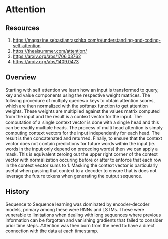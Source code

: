 # Attention

## Resources
1. https://magazine.sebastianraschka.com/p/understanding-and-coding-self-attention
2. https://theaisummer.com/attention/
3. https://arxiv.org/abs/1706.03762
4. https://arxiv.org/abs/1409.0473


## Overview

Starting with self attention we learn how an input is transformed to query, key and value components using the respective weight matrices. The follwing procedure of multiply queries x keys to obtain attention scores, which are then normalized with the softmax function to get attention weights. These weights are multiplied against the values matrix computed from the input and the result is a context vector for the input. The computation of a single context vector is done with a single head and this can be readily multiple heads. The process of multi head attention is simply computing context vectors for the input independently for each head. The result is then concatenated and returned. Finally, to ensure that the context vector does not contain predictions for future words within the input (ie. words in the input only depend on preceding words) then we can apply a mask. This is equivalent zeroing out the upper right corner of the context vector with normalization occuring before or after to enforce that each row in the context vector sums to 1. Masking the context vector is particularly useful when passing that context to a decoder to ensure that is does not leverage the future tokens when generating the output sequence.

## History

Sequence to Sequence learning was dominated by encoder-decoder models, primary among these were RNNs and LSTMs. These were vunerable to limitations when dealing with long sequences where previous information can be forgotten and vanishing gradients that failed to consider prior time steps. Attention was then born from the need to have a direct connection with the data at each timestamp.